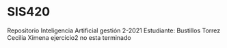 # SIS420
Repositorio Inteligencia Artificial gestión 2-2021 Estudiante: Bustillos Torrez Cecilia Ximena
ejercicio2 no esta terminado
